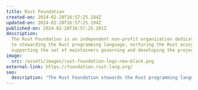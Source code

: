 ```yaml
---
title: Rust Foundation
created-on: 2024-02-20T16:57:25.184Z
updated-on: 2024-02-20T16:57:25.194Z
published-on: 2024-02-20T16:57:25.201Z
description:
  The Rust Foundation is an independent non-profit organization dedicated
  to stewarding the Rust programming language, nurturing the Rust ecosystem, and
  supporting the set of maintainers governing and developing the project.
image:
  src: /assets/images/rust-foundation-logo-new-black.png
external-link: https://foundation.rust-lang.org/
seo:
  description: "The Rust Foundation stewards the Rust programming language and ecosystem, supporting maintainers and developers while fostering the growth of this secure systems programming language."
---
```


